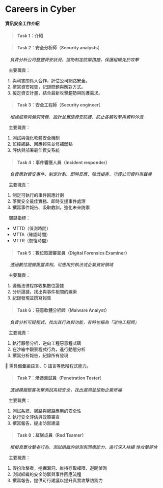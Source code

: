# Careers in Cyber
**資訊安全工作介紹**

> #### Task 1：介紹

> #### Task 2：安全分析師（Security analysts）

&nbsp;&nbsp;&nbsp;&nbsp;_負責分析公司整體資安狀況，協助制定防禦措施，保護組織免於攻擊_ <br>

&nbsp;&nbsp;&nbsp;主要職責：
1. 與利害關係人合作，評估公司網路安全。
2. 撰寫資安報告，記錄問題與應對方式。
3. 擬定資安計畫，結合最新攻擊趨勢與防護需求。

> #### Task 3：安全工程師（Security engineer）

&nbsp;&nbsp;&nbsp;&nbsp;_根據威脅與漏洞情報，設計並實施資安防護，防止各類攻擊與資料外洩_ <br>

&nbsp;&nbsp;&nbsp;主要職責：
1. 測試與強化軟體安全機制
2. 監控網路、回應報告並修補弱點
3. 評估與部署最佳資安系統


> #### Task 4：事件響應人員（Incident responder）
&nbsp;&nbsp;&nbsp;&nbsp;_負責應對資安事件，制定計劃、即時反應、降低損害，守護公司資料與聲譽_ <br>

&nbsp;&nbsp;&nbsp;主要職責：
1. 制定可執行的事件回應計劃
2. 落實安全最佳實務、即時支援事件處理 
3. 撰寫事件報告、吸取教訓，強化未來防禦

&nbsp;&nbsp;&nbsp;關鍵指標：
- MTTD（偵測時間）
- MTTA（確認時間）
- MTTR（恢復時間）

> #### Task 5：數位取證審查員（Digital Forensics Examiner）
&nbsp;&nbsp;&nbsp;&nbsp;_透過數位證據揭露真相。可應用於執法或企業資安領域_ <br>

&nbsp;&nbsp;&nbsp;主要職責：
1. 遵循法律程序收集數位證據 
2. 分析證據，找出與事件相關的線索 
3. 紀錄發現並撰寫報告

> #### Task 6：惡意軟體分析師（Malware Analyst）
&nbsp;&nbsp;&nbsp;&nbsp;_負責分析可疑程式，找出其行為與功能，有時也稱為「逆向工程師」_<br>

&nbsp;&nbsp;&nbsp;主要職責：
1. 執行靜態分析，逆向工程惡意程式碼
2. 在沙箱中觀察程式行為，進行動態分析
3. 撰寫分析報告，紀錄所有發現

📌 需具備彙編語言、C 語言等低階程式能力。

> #### Task 7：滲透測試員（Penetration Tester）
&nbsp;&nbsp;&nbsp;&nbsp;_透過模擬駭客攻擊測試系統安全，找出漏洞並協助企業修補_<br>

&nbsp;&nbsp;&nbsp;主要職責：
1. 測試系統、網路與網路應用的安全性 
2. 執行安全評估與政策審查 
3. 撰寫報告，提出防禦建議

> #### Task 8：紅隊成員（Red Teamer）
&nbsp;&nbsp;&nbsp;&nbsp;_模擬真實攻擊者行為，測試組織的偵測與回應能力，進行深入持續 性攻擊評估_<br>

&nbsp;&nbsp;&nbsp;主要職責：
1. 假扮攻擊者，挖掘漏洞、維持存取權限、避開偵測
2. 測試組織的安全防禦與事件回應流程
3. 撰寫報告，提供可行建議以提升真實攻擊防禦力